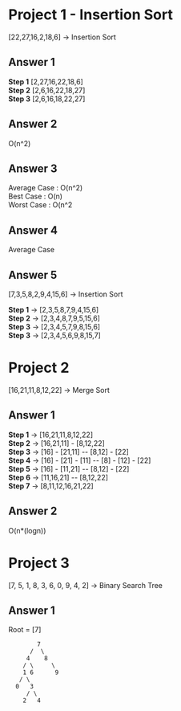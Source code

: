 
# Project 1 - Insertion Sort

[22,27,16,2,18,6] -> Insertion Sort

## Answer 1
**Step 1** [2,27,16,22,18,6] <br>
**Step 2** [2,6,16,22,18,27] <br>
**Step 3** [2,6,16,18,22,27] <br>

## Answer 2
O(n^2)

## Answer 3
Average Case :  O(n^2) <br>
Best Case : O(n) <br>
Worst Case : O(n^2 <br>

## Answer 4
Average Case 

## Answer 5
[7,3,5,8,2,9,4,15,6] -> Insertion Sort <br>

**Step 1** -> [2,3,5,8,7,9,4,15,6] <br>
**Step 2** -> [2,3,4,8,7,9,5,15,6] <br>
**Step 3** -> [2,3,4,5,7,9,8,15,6] <br>
**Step 3** -> [2,3,4,5,6,9,8,15,7] <br>

# Project 2
[16,21,11,8,12,22] -> Merge Sort <br>

## Answer 1

**Step 1** -> [16,21,11,8,12,22] <br>
**Step 2** -> [16,21,11] - [8,12,22] <br>
**Step 3** -> [16] - [21,11] -- [8,12] - [22] <br>
**Step 4** -> [16] - [21] - [11] -- [8] - [12] - [22] <br>
**Step 5** -> [16] - [11,21] -- [8,12] - [22] <br>
**Step 6** -> [11,16,21] -- [8,12,22] <br>
**Step 7** -> [8,11,12,16,21,22] <br>

## Answer 2
O(n*(logn))

# Project 3
[7, 5, 1, 8, 3, 6, 0, 9, 4, 2] -> Binary Search Tree <br>

## Answer 1

Root = [7] <br>

            7
	      /	 \
	     4 	  8
	    / \     \
	    1 6      9
	   / \
	  0   3
	     / \
	    2   4

